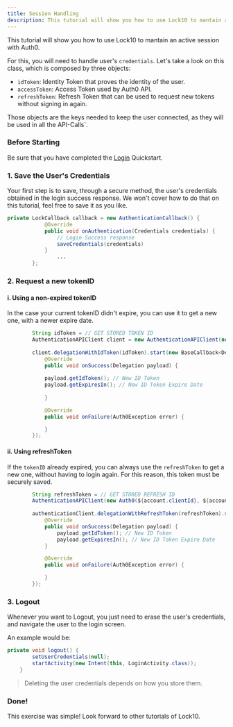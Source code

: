 ```yaml
---
title: Session Handling
description: This tutorial will show you how to use Lock10 to mantain a session connected.
---
```



This tutorial will show you how to use Lock10 to mantain an active session with Auth0.

For this, you will need to handle user's ``credentials``. Let's take a look on this class, which is composed by three objects:

* ``idToken``: Identity Token that proves the identity of the user.
* ``accessToken``: Access Token used by Auth0 API.
* ``refreshToken``: Refresh Token that can be used to request new tokens without signing in again.

Those objects are the keys needed to keep the user connected, as they will be used in all the API-Calls`.

### Before Starting

Be sure that you have completed the [Login](01-login.md) Quickstart.

### 1. Save the User's Credentials

Your first step is to save, through a secure method, the user's credentials obtained in the login success response. We won't cover how to do that on this tutorial, feel free to save it as you like.

```java
private LockCallback callback = new AuthenticationCallback() {
            @Override
            public void onAuthentication(Credentials credentials) {
				// Login Success response
				saveCredentials(credentials)
            }
				...
        };
```

 
### 2. Request a new tokenID

#### i. Using a non-expired tokenID

In the case your current tokenID didn't expire, you can use it to get a new one, with a newer expire date.
```java
        String idToken = // GET STORED TOKEN ID
        AuthenticationAPIClient client = new AuthenticationAPIClient(new Auth0(${account.clientId}, ${account.namespace}));
        
        client.delegationWithIdToken(idToken).start(new BaseCallback<Delegation>() {
            @Override
            public void onSuccess(Delegation payload) {
            
            payload.getIdToken(); // New ID Token
            payload.getExpiresIn(); // New ID Token Expire Date
            
            }

            @Override
            public void onFailure(Auth0Exception error) {

            }
        });
```         

#### ii. Using refreshToken

If the ``tokenID`` already expired, you can always use the ``refreshToken`` to get a new one, without having to login again. For this reason, this token must be securely saved.

```java
        String refreshToken = // GET STORED REFRESH ID
        AuthenticationAPIClient(new Auth0(${account.clientId}, ${account.namespace}));
        
        authenticationClient.delegationWithRefreshToken(refreshToken).start(new BaseCallback<Delegation>() {
            @Override
            public void onSuccess(Delegation payload) {
                payload.getIdToken(); // New ID Token
                payload.getExpiresIn(); // New ID Token Expire Date
            }

            @Override
            public void onFailure(Auth0Exception error) {

            }
        });
```                

        
### 3. Logout

Whenever you want to Logout, you just need to erase the user's credentials, and navigate the user to the login screen.

An example would be:

```java
private void logout() {
        setUserCredentials(null); 
        startActivity(new Intent(this, LoginActivity.class));
    }
```

> Deleting the user credentials depends on how you store them.
> 

### Done!

This exercise was simple! Look forward to other tutorials of Lock10.

